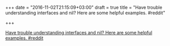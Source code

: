 +++
date = "2016-11-02T21:15:09+03:00"
draft = true
title = "Have trouble understanding interfaces and nil? Here are some helpful examples.  #reddit"

+++

<p><a href="https://t.co/zCZc7ssn0e">Have trouble understanding interfaces and nil? Here are some helpful examples.  #reddit</a></p>
